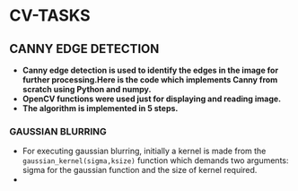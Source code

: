 # CV-TASKS
## CANNY EDGE DETECTION
* **Canny edge detection is used to identify the edges in the image for further processing.Here is the code which implements Canny from scratch using Python and numpy.**
* **OpenCV functions were used just for displaying and reading image.**
* **The algorithm is implemented in 5 steps.**
### GAUSSIAN BLURRING
* For executing gaussian blurring, initially a kernel is made from the ```gaussian_kernel(sigma,ksize)``` function which demands two arguments: sigma for the gaussian function and the size of kernel required.
* 
